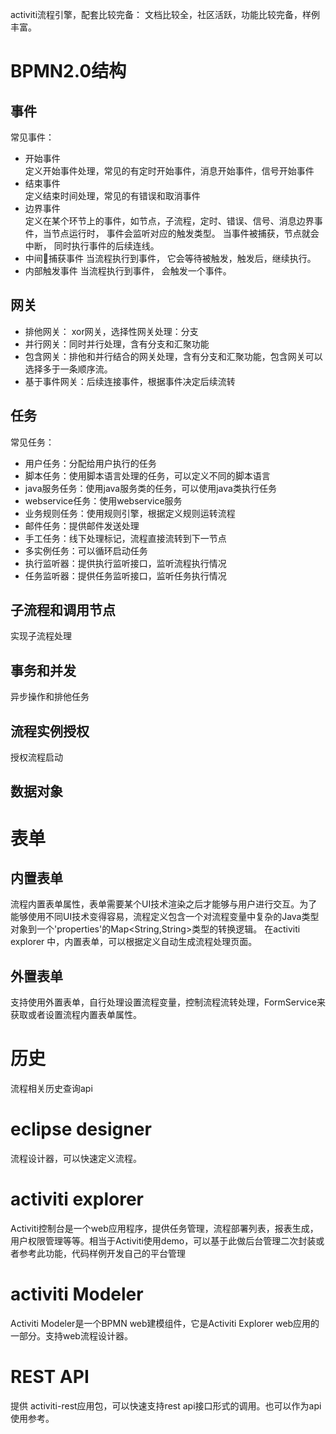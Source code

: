 activiti流程引擎，配套比较完备：
文档比较全，社区活跃，功能比较完备，样例丰富。

# BPMN2.0结构
## 事件
常见事件：  
*  开始事件  
   定义开始事件处理，常见的有定时开始事件，消息开始事件，信号开始事件
*  结束事件  
   定义结束时间处理，常见的有错误和取消事件  
*  边界事件  
   定义在某个环节上的事件，如节点，子流程，定时、错误、信号、消息边界事件，当节点运行时， 事件会监听对应的触发类型。 当事件被捕获，节点就会中断， 同时执行事件的后续连线。
*  中间捕获事件
   当流程执行到事件， 它会等待被触发，触发后，继续执行。
*  内部触发事件
   当流程执行到事件， 会触发一个事件。

## 网关
*  排他网关： xor网关，选择性网关处理：分支
*  并行网关：同时并行处理，含有分支和汇聚功能
*  包含网关：排他和并行结合的网关处理，含有分支和汇聚功能，包含网关可以选择多于一条顺序流。
*  基于事件网关：后续连接事件，根据事件决定后续流转
## 任务
常见任务：  
*  用户任务：分配给用户执行的任务  
*  脚本任务：使用脚本语言处理的任务，可以定义不同的脚本语言  
*  java服务任务：使用java服务类的任务，可以使用java类执行任务  
*   webservice任务：使用webservice服务
*   业务规则任务：使用规则引擎，根据定义规则运转流程
*   邮件任务：提供邮件发送处理
*   手工任务：线下处理标记，流程直接流转到下一节点
*   多实例任务：可以循环启动任务
*   执行监听器：提供执行监听接口，监听流程执行情况
*   任务监听器：提供任务监听接口，监听任务执行情况

## 子流程和调用节点
实现子流程处理

## 事务和并发
异步操作和排他任务

## 流程实例授权
授权流程启动

## 数据对象

# 表单
## 内置表单
流程内置表单属性，表单需要某个UI技术渲染之后才能够与用户进行交互。为了能够使用不同UI技术变得容易，流程定义包含一个对流程变量中复杂的Java类型对象到一个'properties'的Map<String,String>类型的转换逻辑。
在activiti explorer 中，内置表单，可以根据定义自动生成流程处理页面。

## 外置表单
支持使用外置表单，自行处理设置流程变量，控制流程流转处理，FormService来获取或者设置流程内置表单属性。

# 历史
流程相关历史查询api


# eclipse designer
流程设计器，可以快速定义流程。

# activiti explorer  
Activiti控制台是一个web应用程序，提供任务管理，流程部署列表，报表生成，用户权限管理等等。相当于Activiti使用demo，可以基于此做后台管理二次封装或者参考此功能，代码样例开发自己的平台管理

# activiti Modeler  
Activiti Modeler是一个BPMN web建模组件，它是Activiti Explorer web应用的一部分。支持web流程设计器。

# REST API
提供 activiti-rest应用包，可以快速支持rest api接口形式的调用。也可以作为api使用参考。
